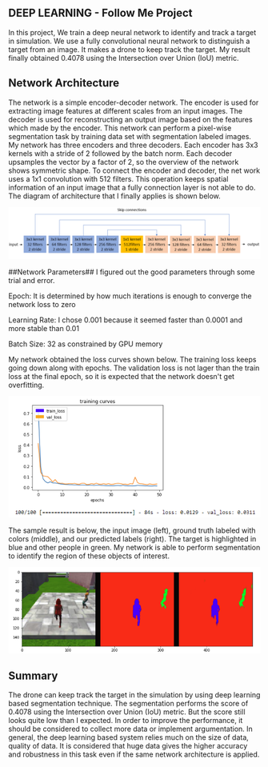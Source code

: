 
[arch]: ./arch.png
[loss]: ./loss.png
[target]: ./target.png

## DEEP LEARNING - Follow Me Project ##

In this project, We train a deep neural network to identify and track a target in simulation. We use a fully convolutional neural network to distinguish a target from an image. It makes a drone to keep track the target. My result finally obtained 0.4078 using the Intersection over Union (IoU) metric.

## Network Architecture ##

The network is a simple encoder-decoder network. The encoder is used for extracting image features at different scales from an input images. The decoder is used for reconstructing an output image based on the features which made by the encoder. This network can perform a pixel-wise segmentation task by training data set with segmentation labeled images.
My network has three encoders and three decoders. Each encoder has 3x3 kernels with a stride of 2 followed by the batch norm. Each decoder upsamples the vector by a factor of 2, so the overview of the network shows symmetric shape. To connect the encoder and decoder, the net work uses a 1x1 convolution with 512 filters. This operation keeps spatial information of an input image that a fully connection layer is not able to do. The diagram of architecture that I finally applies is shown below.

![arch]

##Network Parameters##
I figured out the good parameters through some trial and error.

Epoch: It is determined by how much iterations is enough to converge the network loss to zero

Learning Rate: I chose 0.001 because it seemed faster than 0.0001 and more stable than 0.01

Batch Size: 32 as constrained by GPU memory

My network obtained the loss curves shown below. The training loss keeps going down along with epochs. The validation loss is not lager than the train loss at the final epoch, so it is expected that the network doesn't get overfitting.

![loss]

The sample result is below, the input image (left), ground truth labeled with colors (middle), and our predicted labels (right).
The target is highlighted in blue and other people in green. My network is able to perform segmentation to identify the region of these objects of interest.

![target]



## Summary ##

The drone can keep track the target in the simulation by using deep learning based segmentation technique. The segmentation performs the score of 0.4078 using the Intersection over Union (IoU) metric. But the score still looks quite low than I expected. In order to improve the performance, it should be considered to collect more data or implement argumentation. In general, the deep learning based system relies much on the size of data, quality of data. It is considered that huge data gives the higher accuracy and robustness in this task even if the same network architecture is applied.      
